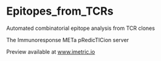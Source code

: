 # Epitopes_from_TCRs
Automated combinatorial epitope analysis from TCR clones


The Immunoresponse METa pRedicTICion server 

Preview available at www.imetric.io 

